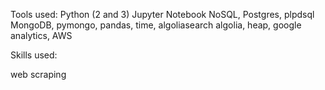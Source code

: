Tools used:
Python (2 and 3)
Jupyter Notebook
NoSQL, Postgres, plpdsql
MongoDB, pymongo, pandas, time, algoliasearch
algolia, heap, google analytics, AWS


Skills used:

web scraping
